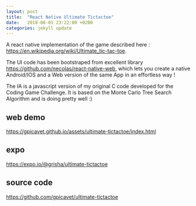 ```yaml
---
layout: post
title:  "React Native Ultimate Tictactoe"
date:   2018-06-01 23:22:00 +0200
categories: jekyll update
---
```


A react native implementation of the game described here : <https://en.wikipedia.org/wiki/Ultimate_tic-tac-toe>.

The UI code has been bootstraped from excellent library <https://github.com/necolas/react-native-web>, which lets you create a native Android/IOS and a Web version of the same App in an effortless way !

The IA is a javascript version of my original C code developed for the Coding Game Challenge.
It is based on the Monte Carlo Tree Search Algorithm and is doing pretty well :)

## web demo
<https://gpicavet.github.io/assets/ultimate-tictactoe/index.html>

## expo
https://expo.io/@grisha/ultimate-tictactoe

## source code
<https://github.com/gpicavet/ultimate-tictactoe>
